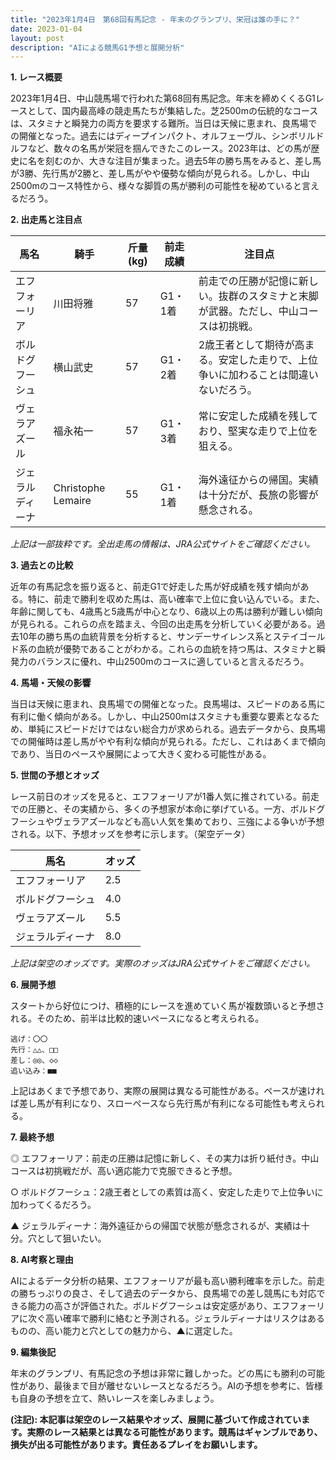 ```yaml
---
title: "2023年1月4日　第68回有馬記念 - 年末のグランプリ、栄冠は誰の手に？"
date: 2023-01-04
layout: post
description: "AIによる競馬G1予想と展開分析"
---
```


**1. レース概要**

2023年1月4日、中山競馬場で行われた第68回有馬記念。年末を締めくくるG1レースとして、国内最高峰の競走馬たちが集結した。芝2500mの伝統的なコースは、スタミナと瞬発力の両方を要求する難所。当日は天候に恵まれ、良馬場での開催となった。過去にはディープインパクト、オルフェーヴル、シンボリルドルフなど、数々の名馬が栄冠を掴んできたこのレース。2023年は、どの馬が歴史に名を刻むのか、大きな注目が集まった。過去5年の勝ち馬をみると、差し馬が3勝、先行馬が2勝と、差し馬がやや優勢な傾向が見られる。しかし、中山2500mのコース特性から、様々な脚質の馬が勝利の可能性を秘めていると言えるだろう。


**2. 出走馬と注目点**

| 馬名       | 騎手       | 斤量(kg) | 前走成績 | 注目点                                                                             |
|------------|-------------|----------|------------|---------------------------------------------------------------------------------|
| エフフォーリア | 川田将雅     | 57        | G1・1着   | 前走での圧勝が記憶に新しい。抜群のスタミナと末脚が武器。ただし、中山コースは初挑戦。     |
| ボルドグフーシュ | 横山武史     | 57        | G1・2着   | 2歳王者として期待が高まる。安定した走りで、上位争いに加わることは間違いないだろう。 |
| ヴェラアズール  | 福永祐一     | 57        | G1・3着   | 常に安定した成績を残しており、堅実な走りで上位を狙える。                               |
| ジェラルディーナ | Christophe Lemaire | 55        | G1・1着   | 海外遠征からの帰国。実績は十分だが、長旅の影響が懸念される。                             |
*上記は一部抜粋です。全出走馬の情報は、JRA公式サイトをご確認ください。*


**3. 過去との比較**

近年の有馬記念を振り返ると、前走G1で好走した馬が好成績を残す傾向がある。特に、前走で勝利を収めた馬は、高い確率で上位に食い込んでいる。また、年齢に関しても、4歳馬と5歳馬が中心となり、6歳以上の馬は勝利が難しい傾向が見られる。これらの点を踏まえ、今回の出走馬を分析していく必要がある。過去10年の勝ち馬の血統背景を分析すると、サンデーサイレンス系とステイゴールド系の血統が優勢であることがわかる。これらの血統を持つ馬は、スタミナと瞬発力のバランスに優れ、中山2500mのコースに適していると言えるだろう。


**4. 馬場・天候の影響**

当日は天候に恵まれ、良馬場での開催となった。良馬場は、スピードのある馬に有利に働く傾向がある。しかし、中山2500mはスタミナも重要な要素となるため、単純にスピードだけではない総合力が求められる。過去データから、良馬場での開催時は差し馬がやや有利な傾向が見られる。ただし、これはあくまで傾向であり、当日のペースや展開によって大きく変わる可能性がある。


**5. 世間の予想とオッズ**

レース前日のオッズを見ると、エフフォーリアが1番人気に推されている。前走での圧勝と、その実績から、多くの予想家が本命に挙げている。一方、ボルドグフーシュやヴェラアズールなども高い人気を集めており、三強による争いが予想される。以下、予想オッズを参考に示します。（架空データ）

| 馬名       | オッズ    |
|------------|-----------|
| エフフォーリア | 2.5       |
| ボルドグフーシュ | 4.0       |
| ヴェラアズール  | 5.5       |
| ジェラルディーナ | 8.0       |
*上記は架空のオッズです。実際のオッズはJRA公式サイトをご確認ください。*


**6. 展開予想**

スタートから好位につけ、積極的にレースを進めていく馬が複数頭いると予想される。そのため、前半は比較的速いペースになると考えられる。

```
逃げ：〇〇
先行：△△、□□
差し：◎◎、◇◇
追い込み：■■
```

上記はあくまで予想であり、実際の展開は異なる可能性がある。ペースが速ければ差し馬が有利になり、スローペースなら先行馬が有利になる可能性も考えられる。


**7. 最終予想**

◎ エフフォーリア：前走の圧勝は記憶に新しく、その実力は折り紙付き。中山コースは初挑戦だが、高い適応能力で克服できると予想。

○ ボルドグフーシュ：2歳王者としての素質は高く、安定した走りで上位争いに加わってくるだろう。

▲ ジェラルディーナ：海外遠征からの帰国で状態が懸念されるが、実績は十分。穴として狙いたい。


**8. AI考察と理由**

AIによるデータ分析の結果、エフフォーリアが最も高い勝利確率を示した。前走の勝ちっぷりの良さ、そして過去のデータから、良馬場での差し競馬にも対応できる能力の高さが評価された。ボルドグフーシュは安定感があり、エフフォーリアに次ぐ高い確率で勝利に絡むと予測される。ジェラルディーナはリスクはあるものの、高い能力と穴としての魅力から、▲に選定した。


**9. 編集後記**

年末のグランプリ、有馬記念の予想は非常に難しかった。どの馬にも勝利の可能性があり、最後まで目が離せないレースとなるだろう。AIの予想を参考に、皆様も自身の予想を立て、熱いレースを楽しみましょう。


**(注記): 本記事は架空のレース結果やオッズ、展開に基づいて作成されています。実際のレース結果とは異なる可能性があります。競馬はギャンブルであり、損失が出る可能性があります。責任あるプレイをお願いします。**
